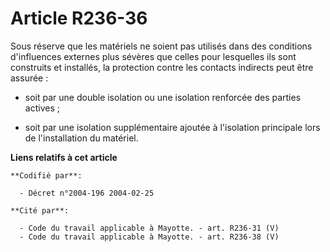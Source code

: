 # Article R236-36

Sous réserve que les matériels ne soient pas utilisés dans des conditions d'influences externes plus sévères que celles pour
lesquelles ils sont construits et installés, la protection contre les contacts indirects peut être assurée :

- soit par une double isolation ou une isolation renforcée des parties actives ;

- soit par une isolation supplémentaire ajoutée à l'isolation principale lors de l'installation du matériel.

**Liens relatifs à cet article**

	**Codifié par**:

	  - Décret n°2004-196 2004-02-25

	**Cité par**:

	  - Code du travail applicable à Mayotte. - art. R236-31 (V)
	  - Code du travail applicable à Mayotte. - art. R236-38 (V)
